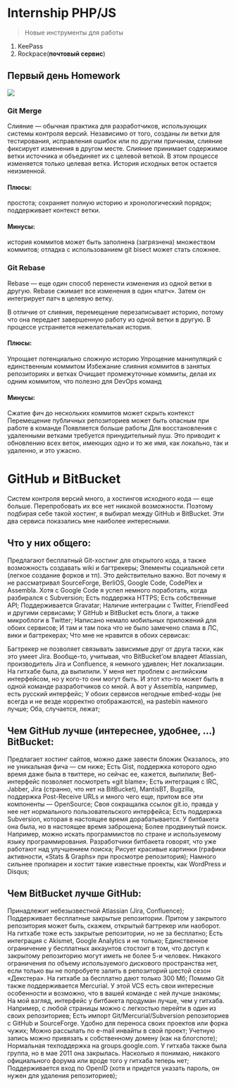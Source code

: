 # Internship PHP/JS 

> Новые инструменты для работы
1.	KeePass 
2.	Rockpace(**почтовый сервис**)

##  Первый день Homework 
![](https://hyperhost.ua/info/storage/uploads/2019/07/Screenshot_2-min.png)
###  Git Merge 

Слияние — обычная практика для разработчиков, использующих системы контроля версий. Независимо от того, созданы ли ветки для тестирования, исправления ошибок или по другим причинам, слияние фиксирует изменения в другом месте. Слияние принимает содержимое ветки источника и объединяет их с целевой веткой. В этом процессе изменяется только целевая ветка. История исходных веток остается неизменной.

#### Плюсы:

простота;
сохраняет полную историю и хронологический порядок;
поддерживает контекст ветки.

#### Минусы: 

история коммитов может быть заполнена (загрязнена) множеством коммитов;
отладка с использованием git bisect может стать сложнее.

### Git Rebase 

Rebase — еще один способ перенести изменения из одной ветки в другую. Rebase сжимает все изменения в один «патч». Затем он интегрирует патч в целевую ветку.

В отличие от слияния, перемещение перезаписывает историю, потому что она передает завершенную работу из одной ветки в другую. В процессе устраняется нежелательная история.

#### Плюсы: 

Упрощает потенциально сложную историю
Упрощение манипуляций с единственным коммитом
Избежание слияния коммитов в занятых репозиториях и ветках
Очищает промежуточные коммиты, делая их одним коммитом, что полезно для DevOps команд

#### Минусы: 

Сжатие фич до нескольких коммитов может скрыть контекст
Перемещение публичных репозиториев может быть опасным при работе в команде
Появляется больше работы
Для восстановления с удаленными ветками требуется принудительный пуш. Это приводит к обновлению всех веток, имеющих одно и то же имя, как локально, так и удаленно, и это ужасно.


# GitHub и BitBucket 

Систем контроля версий много, а хостингов исходного кода — еще больше. Перепробовать их все нет никакой возможности. Поэтому подбирая себе такой хостинг, я выбирал между GitHub и BitBucket. Эти два сервиса показались мне наиболее интересными.

## Что у них общего: 

Предлагают бесплатный Git-хостинг для открытого кода, а также возможность создавать wiki и багтрекеры;
Элементы социальной сети (легкое создание форков и тп). Это действительно важно. Вот почему я не рассматривал SourceForge, BerliOS, Google Code, CodePlex и Assembla. Хотя с Google Code я успел немного поработать, когда разбирался с Subversion;
Есть поддержка HTTPS;
Есть собственные API;
Поддерживается Gravatar;
Наличие интеграции с Twitter, FriendFeed и другими сервисами;
У GitHub и BitBucket есть блоги, а также микроблоги в Twitter;
Написано немало мобильных приложений для обоих сервисов;
И там и там пока что не было замечено спама в ЛС, вики и багтрекерах;
Что мне не нравится в обоих сервисах:

Багтрекер не позволяет связывать зависимые друг от друга таски, как это умеет Jira. Вообще-то, учитывая, что BitBucket’ом владеет Atlassian, производитель Jira и Confluence, я немного удивлен;
Нет локализации. На гитхабе была, да выпилили. У меня нет проблем с английским интерфейсом, но у кого-то они могут быть. И этот кто-то может быть в одной команде разработчиков со мной. А вот у Assembla, например, есть русский интерфейс;
У обоих сервисов негодные embed-коды (не всегда и не везде корректно отображаются), на pastebin намного лучше;
Оба, случается, лежат;
## Чем GitHub лучше (интереснее, удобнее, …) BitBucket: 

Предлагает хостинг сайтов, можно даже завести бложик Оказалось, это не уникальная фича — см ниже;
Есть Gist, поддержка которого одно время даже была в твиттере, но сейчас ее, кажется, выпилили;
Веб-интерфейс позволяет посмотреть «git blame»;
Есть интеграция с IRC, Jabber, Jira (странно, что нет на BitBucket), MantisBT, Bugzilla, поддержка Post-Receive URLs и много чего еще, притом все эти компоненты — OpenSource;
Своя сокращалка ссылок git.io, правда у нее нет нормального пользовательского интерфейса;
Есть поддержка Subversion, которая в настоящее время дорабатывается. У битбакета она была, но в настоящее время заброшена;
Более продвинутый поиск. Например, можно искать программистов по стране и используемому языку программирования. Разработчики битбакета говорят, что уже работают над улучшением поиска;
Рисует красивые картинки (графики активности, «Stats & Graphs» при просмотре репозитория);
Намного сильнее пропиарен и хостит такие известные проекты, как WordPress и Disqus;
## Чем BitBucket лучше GitHub: 

Принадлежит небезызвестной Atlassian (Jira, Confluence);
Поддерживает бесплатные закрытые репозитории. Притом у закрытого репозитория может быть, скажем, открытый багтрекер или наоборот. На гитхабе тоже есть закрытые репозитории, но не за бесплатно;
Есть интеграция с Akismet, Google Analytics и не только;
Единственное ограничение у бесплатных аккаунтов стостоит в том, что доступ к закрытому репозиторию могут иметь не более 5-и человек. Никакого ограничения по объему используемого дискового пространства нет, если только вы не попробуете залить в репозиторий шестой сезон «Декстера». На гитхабе за бесплатно дают только 300 Мб;
Помимо Git также поддерживается Mercurial. У этой VCS есть свои интересные особенности и возможно, что в вашей команде с ней лучше знакомы;
На мой взгляд, интерфейс у битбакета продуман лучше, чем у гитхаба. Например, с любой страницы можно с легкостью перейти в один из своих репозиториев;
Есть импорт Git/Mercurial/Subversion репозиториев с GitHub и SourceForge. Удобно для переноса своих проектов или форка чужих;
Можно рассылать по e-mail инвайты в свой проект;
Учетную запись можно привязать к собственному домену (как на блогспоте);
Нормальная техподдержка на groups.google.com. У гитхаба также была группа, но в мае 2011 она закрылась. Насколько я понимаю, никакого официального форума или вроде того у гитхаба теперь нет;
Поддерживается вход по OpenID (хотя и придется указать пароль, он нужен для удаления репозиториев);


